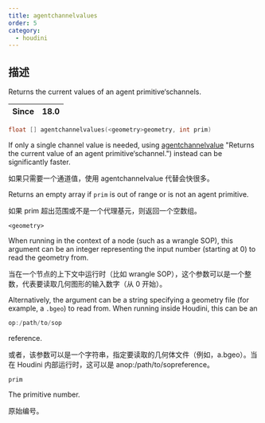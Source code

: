 ```yaml
---
title: agentchannelvalues
order: 5
category:
  - houdini
---
```

    
## 描述

Returns the current values of an agent primitive‘schannels.

| Since | 18.0 |
| ----- | ---- |

```c
float [] agentchannelvalues(<geometry>geometry, int prim)
```

If only a single channel value is needed, using
[agentchannelvalue](agentchannelvalue.html) "Returns the current value of an
agent primitive‘schannel.") instead can be significantly faster.

如果只需要一个通道值，使用 agentchannelvalue 代替会快很多。

Returns an empty array if `prim` is out of range or is not an agent primitive.

如果 prim 超出范围或不是一个代理基元，则返回一个空数组。

`<geometry>`

When running in the context of a node (such as a wrangle SOP), this argument
can be an integer representing the input number (starting at 0) to read the
geometry from.

当在一个节点的上下文中运行时（比如 wrangle SOP），这个参数可以是一个整数，代表要读取几何图形的输入数字（从 0 开始）。

Alternatively, the argument can be a string specifying a geometry file (for
example, a `.bgeo`) to read from. When running inside Houdini, this can be an

```c
op:/path/to/sop
```

reference.

或者，该参数可以是一个字符串，指定要读取的几何体文件（例如，a.bgeo）。当在 Houdini 内部运行时，这可以是 anop:/path/to/sopreference。

`prim`

The primitive number.

原始编号。
